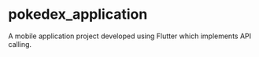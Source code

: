 # pokedex_application

A mobile application project developed using Flutter which implements API calling.
